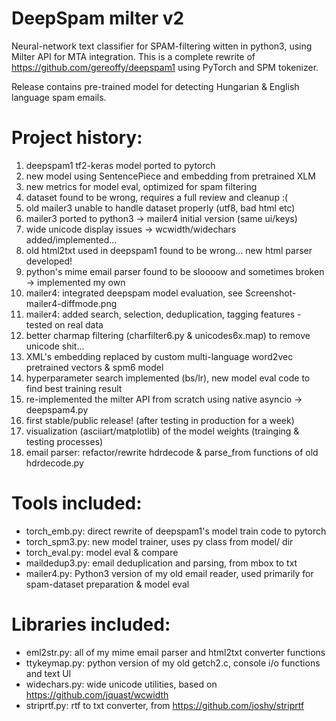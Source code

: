 # DeepSpam milter v2

Neural-network text classifier for SPAM-filtering witten in python3, using Milter API for MTA integration.
This is a complete rewrite of https://github.com/gereoffy/deepspam1 using PyTorch and SPM tokenizer.

Release contains pre-trained model for detecting Hungarian & English language spam emails.

# Project history:

1. deepspam1 tf2-keras model ported to pytorch
2. new model using SentencePiece and embedding from pretrained XLM
3. new metrics for model eval, optimized for spam filtering
4. dataset found to be wrong, requires a full review and cleanup :(
5. old mailer3 unable to handle dataset properly (utf8, bad html etc)
6. mailer3 ported to python3 -> mailer4 initial version (same ui/keys)
7. wide unicode display issues -> wcwidth/widechars added/implemented...
8. old html2txt used in deepspam1 found to be wrong... new html parser developed!
9. python's mime email parser found to be sloooow and sometimes broken -> implemented my own
10. mailer4: integrated deepspam model evaluation, see Screenshot-mailer4-diffmode.png
11. mailer4: added search, selection, deduplication, tagging features - tested on real data
12. better charmap filtering (charfilter6.py & unicodes6x.map) to remove unicode shit...
13. XML's embedding replaced by custom multi-language word2vec pretrained vectors & spm6 model
14. hyperparameter search implemented (bs/lr), new model eval code to find best training result
15. re-implemented the milter API from scratch using native asyncio -> deepspam4.py
16. first stable/public release! (after testing in production for a week)
17. visualization (asciiart/matplotlib) of the model weights (trainging & testing processes)
18. email parser: refactor/rewrite hdrdecode & parse_from functions of old hdrdecode.py

# Tools included:

- torch_emb.py: direct rewrite of deepspam1's model train code to pytorch
- torch_spm3.py: new model trainer, uses py class from model/ dir
- torch_eval.py: model eval & compare
- maildedup3.py: email deduplication and parsing, from mbox to txt
- mailer4.py: Python3 version of my old email reader, used primarily for spam-dataset preparation & model eval

# Libraries included:

- eml2str.py: all of my mime email parser and html2txt converter functions
- ttykeymap.py: python version of my old getch2.c, console i/o functions and text UI
- widechars.py: wide unicode utilities, based on https://github.com/jquast/wcwidth
- striprtf.py: rtf to txt converter, from https://github.com/joshy/striprtf
